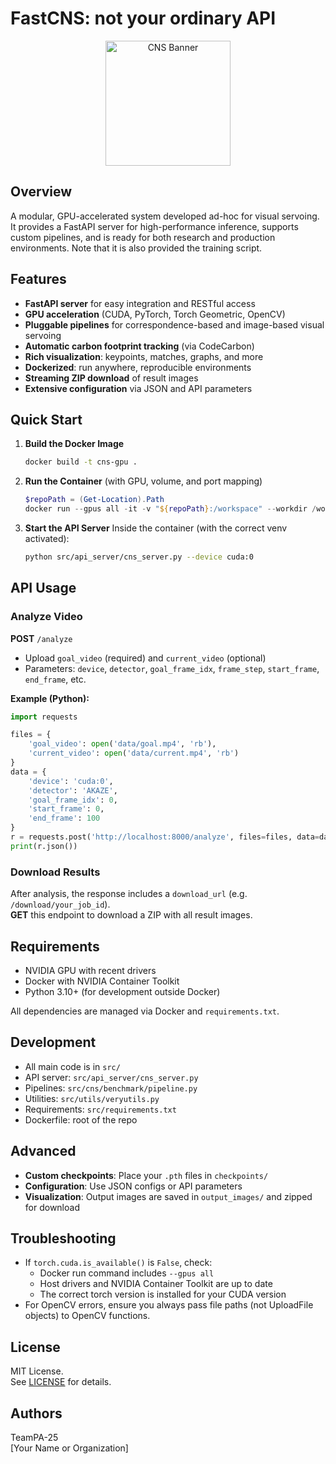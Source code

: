 
# FastCNS: not your ordinary API
<div align="center">
  <img width="200" height="200" alt="CNS Banner" src="https://github.com/user-attachments/assets/b0dad17b-9bde-474a-817a-c9062f2aa987" />
</div>

## Overview
A modular, GPU-accelerated system developed ad-hoc for visual servoing. It provides a FastAPI server for high-performance inference, supports custom pipelines, and is ready for both research and production environments. Note that it is also provided the training script.

## Features
- **FastAPI server** for easy integration and RESTful access
- **GPU acceleration** (CUDA, PyTorch, Torch Geometric, OpenCV)
- **Pluggable pipelines** for correspondence-based and image-based visual servoing
- **Automatic carbon footprint tracking** (via CodeCarbon)
- **Rich visualization**: keypoints, matches, graphs, and more
- **Dockerized**: run anywhere, reproducible environments
- **Streaming ZIP download** of result images
- **Extensive configuration** via JSON and API parameters

## Quick Start
1. **Build the Docker Image**
   ```sh
   docker build -t cns-gpu .
   ```
2. **Run the Container** (with GPU, volume, and port mapping)
   ```powershell
   $repoPath = (Get-Location).Path
   docker run --gpus all -it -v "${repoPath}:/workspace" --workdir /workspace -p 8000:8000 cns-gpu
   ```
3. **Start the API Server**
   Inside the container (with the correct venv activated):
   ```sh
   python src/api_server/cns_server.py --device cuda:0
   ```

## API Usage

### Analyze Video

**POST** `/analyze`

- Upload `goal_video` (required) and `current_video` (optional)
- Parameters: `device`, `detector`, `goal_frame_idx`, `frame_step`, `start_frame`, `end_frame`, etc.

**Example (Python):**
```python
import requests

files = {
    'goal_video': open('data/goal.mp4', 'rb'),
    'current_video': open('data/current.mp4', 'rb')
}
data = {
    'device': 'cuda:0',
    'detector': 'AKAZE',
    'goal_frame_idx': 0,
    'start_frame': 0,
    'end_frame': 100
}
r = requests.post('http://localhost:8000/analyze', files=files, data=data)
print(r.json())
```

### Download Results

After analysis, the response includes a `download_url` (e.g. `/download/your_job_id`).  
**GET** this endpoint to download a ZIP with all result images.

## Requirements

- NVIDIA GPU with recent drivers
- Docker with NVIDIA Container Toolkit
- Python 3.10+ (for development outside Docker)

All dependencies are managed via Docker and `requirements.txt`.

## Development

- All main code is in `src/`
- API server: `src/api_server/cns_server.py`
- Pipelines: `src/cns/benchmark/pipeline.py`
- Utilities: `src/utils/veryutils.py`
- Requirements: `src/requirements.txt`
- Dockerfile: root of the repo

## Advanced

- **Custom checkpoints**: Place your `.pth` files in `checkpoints/`
- **Configuration**: Use JSON configs or API parameters
- **Visualization**: Output images are saved in `output_images/` and zipped for download

## Troubleshooting

- If `torch.cuda.is_available()` is `False`, check:
  - Docker run command includes `--gpus all`
  - Host drivers and NVIDIA Container Toolkit are up to date
  - The correct torch version is installed for your CUDA version
- For OpenCV errors, ensure you always pass file paths (not UploadFile objects) to OpenCV functions.

## License

MIT License.  
See [LICENSE](LICENSE) for details.

## Authors

TeamPA-25  
[Your Name or Organization]
